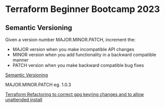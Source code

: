 # Terraform Beginner Bootcamp 2023

## Semantic Versioning

Given a version number MAJOR.MINOR.PATCH, increment the:

- MAJOR version when you make incompatible API changes
- MINOR version when you add functionality in a backward compatible manner
- PATCH version when you make backward compatible bug fixes

[Semantic Versioning](https://semver.org/)

MAJOR.MINOR.PATCH
eg. 1.0.3

[Terraform Refactoring to correct gpg keyring changes and to allow unattended install](https://developer.hashicorp.com/terraform/tutorials/aws-get-started/install-cli)
